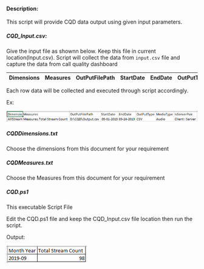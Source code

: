 #### Description:

This script will provide CQD data output using given input parameters.

##### CQD_Input.csv:

Give the input file as shownn below. Keep this file in current location(Input.csv). Script will collect the data from `input.csv` file and capture the data from call quality dashboard

 |Dimensions  |	Measures| OutPutFilePath |	StartDate| EndDate | OutPutType	| MediaType	| IsServerPair |
 |------------|---------|----------------|-----------|---------|------------|-----------|--------------|


 Each row data will be collected and executed through script accordingly.

 Ex:

 ![Example](https://github.com/Geetha63/MS-Teams-Scripts/blob/master/Images/CQD-Example.png)

 ##### CQDDimensions.txt

 Choose the dimensions from this document for your requirement

 ##### CQDMeasures.txt

 Choose the Measures from this document for your requirement

 ##### CQD.ps1

 This executable Script File

 Edit the CQD.ps1 file and keep the CQD_Input.csv file location then run the script.

 Output:

 ![Output](https://github.com/Geetha63/MS-Teams-Scripts/blob/master/Images/CQD-output.png)



